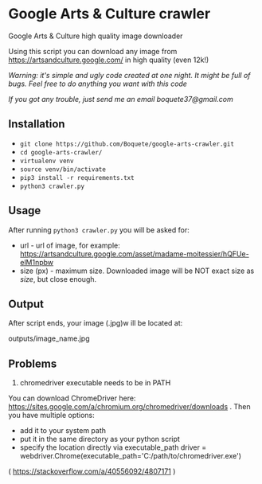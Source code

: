 # Google Arts & Culture crawler
Google Arts &amp; Culture high quality image downloader

Using this script you can download any image from <https://artsandculture.google.com/> in high quality (even 12k!)

_Warning: it's simple and ugly code created at one night. It might be full of bugs._
_Feel free to do anything you want with this code_

_If you got any trouble, just send me an email boquete37@gmail.com_

## Installation
* `git clone https://github.com/Boquete/google-arts-crawler.git`
* `cd google-arts-crawler/`
* `virtualenv venv`
* `source venv/bin/activate`
* `pip3 install -r requirements.txt`
* `python3 crawler.py`

## Usage
After running `python3 crawler.py` you will be asked for:
* url - url of image, for example: <https://artsandculture.google.com/asset/madame-moitessier/hQFUe-elM1npbw>
* size (px) - maximum size. Downloaded image will be NOT exact size as *size*, but close enough.

## Output
After script ends, your image (.jpg)w ill be located at:

outputs/image_name.jpg

## Problems
1. chromedriver executable needs to be in PATH

You can download ChromeDriver here: <https://sites.google.com/a/chromium.org/chromedriver/downloads> .
Then you have multiple options:

* add it to your system path
* put it in the same directory as your python script
* specify the location directly via executable_path
driver = webdriver.Chrome(executable_path='C:/path/to/chromedriver.exe')

( <https://stackoverflow.com/a/40556092/4807171> )
